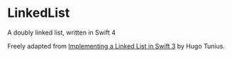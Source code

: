 # LinkedList
A doubly linked list, written in Swift 4

Freely adapted from [Implementing a Linked List in Swift 3](https://hugotunius.se/2016/07/17/implementing-a-linked-list-in-swift.html) by Hugo Tunius.
